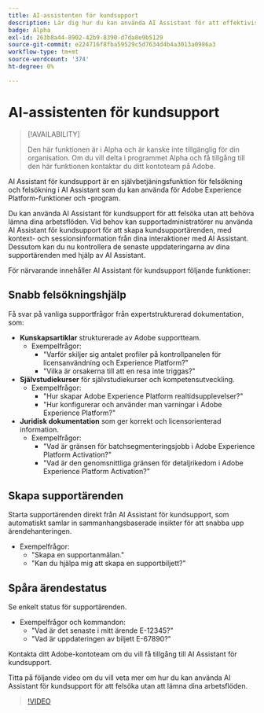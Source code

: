 ```yaml
---
title: AI-assistenten för kundsupport
description: Lär dig hur du kan använda AI Assistant för att effektivisera felsökningen och ansökningsprocessen till kundsupportärenden.
badge: Alpha
exl-id: 263b8a44-8902-42b9-8390-d7da8e9b5129
source-git-commit: e224716f8fba59529c5d7634d4b4a3013a0986a3
workflow-type: tm+mt
source-wordcount: '374'
ht-degree: 0%

---
```


# AI-assistenten för kundsupport

>[!AVAILABILITY]
>
>Den här funktionen är i Alpha och är kanske inte tillgänglig för din organisation. Om du vill delta i programmet Alpha och få tillgång till den här funktionen kontaktar du ditt kontoteam på Adobe.

AI Assistant för kundsupport är en självbetjäningsfunktion för felsökning och felsökning i AI Assistant som du kan använda för Adobe Experience Platform-funktioner och -program.

Du kan använda AI Assistant för kundsupport för att felsöka utan att behöva lämna dina arbetsflöden. Vid behov kan supportadministratörer nu använda AI Assistant för kundsupport för att skapa kundsupportärenden, med kontext- och sessionsinformation från dina interaktioner med AI Assistant. Dessutom kan du nu kontrollera de senaste uppdateringarna av dina supportärenden med hjälp av AI Assistant.

För närvarande innehåller AI Assistant för kundsupport följande funktioner:

## Snabb felsökningshjälp

Få svar på vanliga supportfrågor från expertstrukturerad dokumentation, som:

* **Kunskapsartiklar** strukturerade av Adobe supportteam.
   * Exempelfrågor:
      * &quot;Varför skiljer sig antalet profiler på kontrollpanelen för licensanvändning och Experience Platform?&quot;
      * &quot;Vilka är orsakerna till att en resa inte triggas?&quot;
* **Självstudiekurser** för självstudiekurser och kompetensutveckling.
   * Exempelfrågor:
      * &quot;Hur skapar Adobe Experience Platform realtidsupplevelser?&quot;
      * &quot;Hur konfigurerar och använder man varningar i Adobe Experience Platform?&quot;
* **Juridisk dokumentation** som ger korrekt och licensorienterad information.
   * Exempelfrågor:
      * &quot;Vad är gränsen för batchsegmenteringsjobb i Adobe Experience Platform Activation?&quot;
      * &quot;Vad är den genomsnittliga gränsen för detaljrikedom i Adobe Experience Platform Activation?&quot;

## Skapa supportärenden

Starta supportärenden direkt från AI Assistant för kundsupport, som automatiskt samlar in sammanhangsbaserade insikter för att snabba upp ärendehanteringen.

* Exempelfrågor:
   * &quot;Skapa en supportanmälan.&quot;
   * &quot;Kan du hjälpa mig att skapa en supportbiljett?&quot;

## Spåra ärendestatus

Se enkelt status för supportärenden.

* Exempelfrågor och kommandon:
   * &quot;Vad är det senaste i mitt ärende E-12345?&quot;
   * &quot;Vad är uppdateringen av biljett E-67890?&quot;

Kontakta ditt Adobe-kontoteam om du vill få tillgång till AI Assistant för kundsupport.

Titta på följande video om du vill veta mer om hur du kan använda AI Assistant för kundsupport för att felsöka utan att lämna dina arbetsflöden.

>[!VIDEO](https://video.tv.adobe.com/v/3443187?learn=on&captions=swe)

